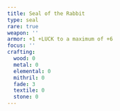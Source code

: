 ```yaml
---
title: Seal of the Rabbit
type: seal
rare: true
weapon: ''
armor: +1 +LUCK to a maximum of +6
focus: ''
crafting:
  wood: 0
  metal: 0
  elemental: 0
  mithril: 0
  fade: 3
  textile: 0
  stone: 0
---
```


